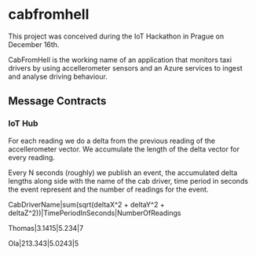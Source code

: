 # cabfromhell

This project was conceived during the IoT Hackathon in Prague on December 16th.

CabFromHell is the working name of an application that monitors taxi drivers by using accellerometer sensors and an Azure services to ingest and analyse driving behaviour. 

## Message Contracts

### IoT Hub

For each reading we do a delta from the previous reading of the accellerometer vector.
We accumulate the length of the delta vector for every reading. 

Every N seconds (roughly) we publish an event, the accumulated delta lengths along side with
the name of the cab driver, time period in seconds the event represent and the number of
readings for the event.

CabDriverName|sum(sqrt(deltaX^2 + deltaY^2 + deltaZ^2))|TimePeriodInSeconds|NumberOfReadings

Thomas|3.1415|5.234|7

Ola|213.343|5.0243|5





